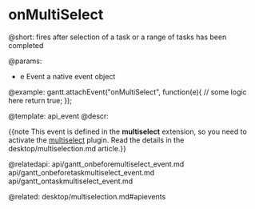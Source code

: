 onMultiSelect
=============

@short:
	fires after selection of a task or a range of tasks has been completed

@params:
- e 		Event			a native event object

@example:
gantt.attachEvent("onMultiSelect", function(e){
	// some logic here
	return true;
});

@template:	api_event
@descr:

{{note This event is defined in the **multiselect** extension, so you need to activate the [multiselect](desktop/extensions_list.md#multitaskselection) plugin. Read the details in the desktop/multiselection.md article.}}



@relatedapi:
api/gantt_onbeforemultiselect_event.md
api/gantt_onbeforetaskmultiselect_event.md
api/gantt_ontaskmultiselect_event.md


@related:
desktop/multiselection.md#apievents